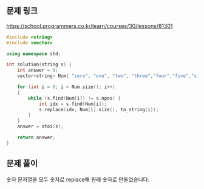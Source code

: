 ## 문제 링크
https://school.programmers.co.kr/learn/courses/30/lessons/81301

```cpp
#include <string>
#include <vector>

using namespace std;

int solution(string s) {
	int answer = 0;
	vector<string> Num{ "zero", "one", "two", "three","four","five","six","seven","eight","nine" };

	for (int i = 0; i < Num.size(); i++)
	{
		while (s.find(Num[i]) != s.npos) {
			int idx = s.find(Num[i]);
			s.replace(idx, Num[i].size(), to_string(i));
		}
	}
	answer = stoi(s);

	return answer;
}
```

## 문제 풀이
숫자 문자열을 모두 숫자로 replace해 원래 숫자로 만들었습니다.
